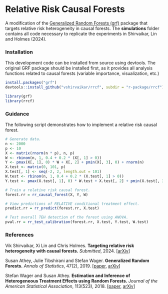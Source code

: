 # Relative Risk Causal Forests

A modification of the <a href="https://github.com/grf-labs/grf">Generalized Random Forests (grf)</a>
package that targets relative risk heterogeneity in causal forests. The **simulations** folder contains
all code necessary to replicate the experiments in Shirvaikar, Lin and Holmes (2024).

### Installation

This development code can be installed from source using devtools. 
The original GRF package should be installed first, as it provides all analysis 
functions related to causal forests (variable importance, visualization, etc.)

```R
install.packages("grf")
devtools::install_github("vshirvaikar/rrcf", subdir = "r-package/rrcf")

library(grf)
library(rrcf)
```

### Guidance

The following script demonstrates how to implement a relative risk causal forest.

```R
# Generate data.
n <- 2000
p <- 10
X <- matrix(rnorm(n * p), n, p)
W <- rbinom(n, 1, 0.4 + 0.2 * (X[, 1] > 0))
Y <- pmax(X[, 1], 0) * W + X[, 2] + pmin(X[, 3], 0) + rnorm(n)
X.test <- matrix(0, 101, p)
X.test[, 1] <- seq(-2, 2, length.out = 101)
W.test <- rbinom(n, 1, 0.4 + 0.2 * (X.test[, 1] > 0))
Y.test <- pmax(X.test[, 1], 0) * W.test + X.test[, 2] + pmin(X.test[, 3], 0) + rnorm(n)

# Train a relative risk causal forest.
forest.rr = rr_causal_forest(X, Y, W)

# View predictions of RELATIVE conditional treatment effect.
predict.rr = rr_predict(forest.rr, X.test)

# Test overall TEH detection of the forest using ANOVA.
pval.rr = rr_test_calibration(forest.rr, X.test, Y.test, W.test)
```

### References

Vik Shirvaikar, Xi Lin and Chris Holmes.
<b>Targeting relative risk heterogeneity with causal forests.</b> <i>Submitted</i>, 2024. 
[<a href="https://arxiv.org/abs/2309.15793">arXiv</a>]

Susan Athey, Julie Tibshirani and Stefan Wager.
<b>Generalized Random Forests.</b> <i>Annals of Statistics</i>, 47(2), 2019.
[<a href="https://projecteuclid.org/euclid.aos/1547197251">paper</a>,
<a href="https://arxiv.org/abs/1610.01271">arXiv</a>]

Stefan Wager and Susan Athey.
<b>Estimation and Inference of Heterogeneous Treatment Effects using Random Forests.</b>
<i>Journal of the American Statistical Association</i>, 113(523), 2018.
[<a href="https://www.tandfonline.com/eprint/v7p66PsDhHCYiPafTJwC/full">paper</a>,
<a href="https://arxiv.org/abs/1510.04342">arXiv</a>]